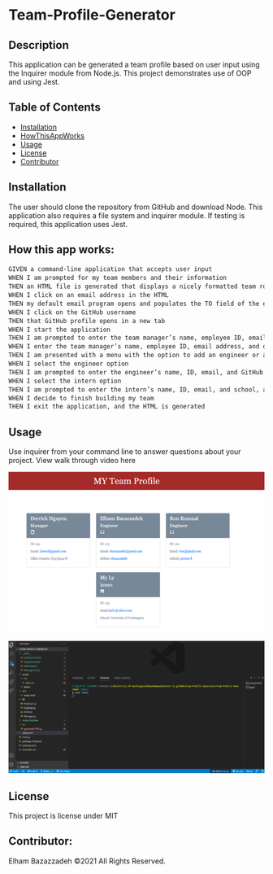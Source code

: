 # Team-Profile-Generator

## Description

This application can be generated a team profile based on user input using the Inquirer module from Node.js. This project demonstrates use of OOP and using Jest.

## Table of Contents

- [Installation](#installation)
- [HowThisAppWorks](#Howthisappworks)
- [Usage](#usage)
- [License](#license)
- [Contributor](#Contributor)

## Installation

The user should clone the repository from GitHub and download Node. This application also requires a file system and inquirer module. If testing is required, this application uses Jest.

## How this app works:

```md
GIVEN a command-line application that accepts user input
WHEN I am prompted for my team members and their information
THEN an HTML file is generated that displays a nicely formatted team roster based on user input
WHEN I click on an email address in the HTML
THEN my default email program opens and populates the TO field of the email with the address
WHEN I click on the GitHub username
THEN that GitHub profile opens in a new tab
WHEN I start the application
THEN I am prompted to enter the team manager’s name, employee ID, email address, and office number
WHEN I enter the team manager’s name, employee ID, email address, and office number
THEN I am presented with a menu with the option to add an engineer or an intern or to finish building my team
WHEN I select the engineer option
THEN I am prompted to enter the engineer’s name, ID, email, and GitHub username, and I am taken back to the menu
WHEN I select the intern option
THEN I am prompted to enter the intern’s name, ID, email, and school, and I am taken back to the menu
WHEN I decide to finish building my team
THEN I exit the application, and the HTML is generated
```

## Usage

Use inquirer from your command line to answer questions about your project.
View walk through video here

![Team Profile Generator](./assets/demo/Team-Profile-Generator.png 'Team-Profile-Generator')

![Team Profile Generator](./assets/demo/Team-Profile-Generator.gif 'Team-Profile-Generator')

## License

This project is license under MIT

## Contributor:

Elham Bazazzadeh ©2021 All Rights Reserved.
